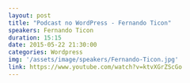 ```yaml
---
layout: post
title: "Podcast no WordPress - Fernando Ticon"
speakers: Fernando Ticon
duration: 15:15
date: 2015-05-22 21:30:00
categories: Wordpress
img: '/assets/image/speakers/Fernando-Ticon.jpg'
link: https://www.youtube.com/watch?v=ktvXGrZScGo
---
```

